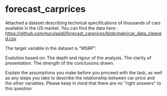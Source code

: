# forecast_carprices

Attached a dataset describing technical specifications of thousands of cars available in the US market.
You can find the data here : https://github.com/nurulsaidi/forecast_carprices/blob/main/car_data_cleaned.csv

The target variable in the dataset is "MSRP".

Evalution based on:
The depth and rigour of the analysis.
The clarity of presentation.
The strength of the conclusions drawn.

Explain the assumptions you make before you proceed with the task, as well as any steps you take to describe the relationship between car price and the other variables. Please keep in mind that there are no "right answers" to this question.
